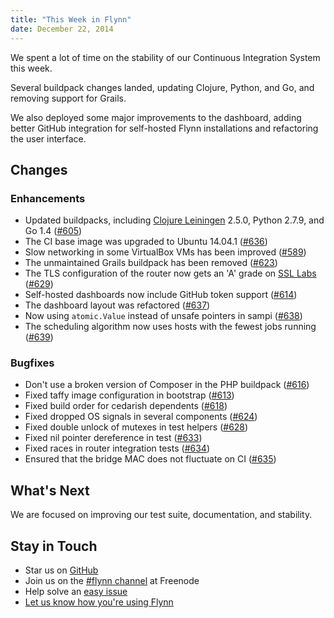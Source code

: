 ```yaml
---
title: "This Week in Flynn"
date: December 22, 2014
---
```


We spent a lot of time on the stability of our Continuous Integration System this week.

Several buildpack changes landed, updating Clojure, Python, and Go, and removing support for Grails.

We also deployed some major improvements to the dashboard, adding better GitHub integration for self-hosted Flynn installations and refactoring the user interface.

## Changes

### Enhancements

- Updated buildpacks, including [Clojure Leiningen](http://leiningen.org) 2.5.0, Python 2.7.9, and Go 1.4 ([#605](https://github.com/flynn/flynn/pull/605))
- The CI base image was upgraded to Ubuntu 14.04.1 ([#636](https://github.com/flynn/flynn/pull/636))
- Slow networking in some VirtualBox VMs has been improved ([#589](https://github.com/flynn/flynn/pull/589))
- The unmaintained Grails buildpack has been removed ([#623](https://github.com/flynn/flynn/pull/623))
- The TLS configuration of the router now gets an 'A' grade on [SSL Labs](https://www.ssllabs.com/) ([#629](https://github.com/flynn/flynn/pull/629))
- Self-hosted dashboards now include GitHub token support ([#614](https://github.com/flynn/flynn/pull/614))
- The dashboard layout was refactored ([#637](https://github.com/flynn/flynn/pull/637))
- Now using `atomic.Value` instead of unsafe pointers in sampi ([#638](https://github.com/flynn/flynn/pull/638))
- The scheduling algorithm now uses hosts with the fewest jobs running ([#639](https://github.com/flynn/flynn/pull/639))


### Bugfixes

- Don't use a broken version of Composer in the PHP buildpack ([#616](https://github.com/flynn/flynn/pull/616))
- Fixed taffy image configuration in bootstrap ([#613](https://github.com/flynn/flynn/pull/613))
- Fixed build order for cedarish dependents ([#618](https://github.com/flynn/flynn/pull/618))
- Fixed dropped OS signals in several components ([#624](https://github.com/flynn/flynn/pull/624))
- Fixed double unlock of mutexes in test helpers ([#628](https://github.com/flynn/flynn/pull/628))
- Fixed nil pointer dereference in test ([#633](https://github.com/flynn/flynn/pull/633))
- Fixed races in router integration tests ([#634](https://github.com/flynn/flynn/pull/634))
- Ensured that the bridge MAC does not fluctuate on CI ([#635](https://github.com/flynn/flynn/pull/635))

## What's Next

We are focused on improving our test suite, documentation, and stability.

## Stay in Touch

* Star us on [GitHub](https://github.com/flynn/flynn)
* Join us on the [#flynn channel](http://webchat.freenode.net?channels=flynn) at Freenode
* Help solve an [easy issue](https://github.com/flynn/flynn/labels/easy)
* [Let us know how you're using Flynn](mailto:contact@flynn.io)
